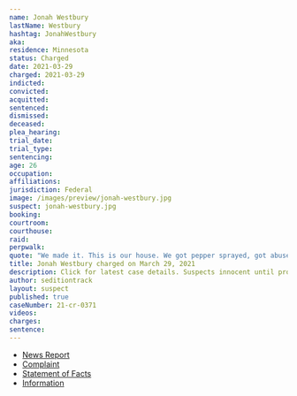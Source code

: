 ```yaml
---
name: Jonah Westbury
lastName: Westbury
hashtag: JonahWestbury
aka:
residence: Minnesota
status: Charged
date: 2021-03-29
charged: 2021-03-29
indicted:
convicted: 
acquitted:
sentenced: 
dismissed: 
deceased:
plea_hearing:
trial_date:
trial_type:
sentencing:
age: 26
occupation:
affiliations:
jurisdiction: Federal
image: /images/preview/jonah-westbury.jpg
suspect: jonah-westbury.jpg
booking:
courtroom:
courthouse:
raid:
perpwalk:
quote: "We made it. This is our house. We got pepper sprayed, got abused..."
title: Jonah Westbury charged on March 29, 2021
description: Click for latest case details. Suspects innocent until proven guilty.
author: seditiontrack
layout: suspect
published: true
caseNumber: 21-cr-0371
videos:
charges:
sentence:
---
```

- [News Report](https://kstp.com/news/26-year-old-minnesota-man-arrested-in-connection-with-us-capitol-attack/6069768/)
- [Complaint](https://www.justice.gov/usao-dc/case-multi-defendant/file/1385911/download)
- [Statement of Facts](https://www.justice.gov/usao-dc/case-multi-defendant/file/1385916/download)
- [Information](https://www.justice.gov/usao-dc/case-multi-defendant/file/1461711/download)
